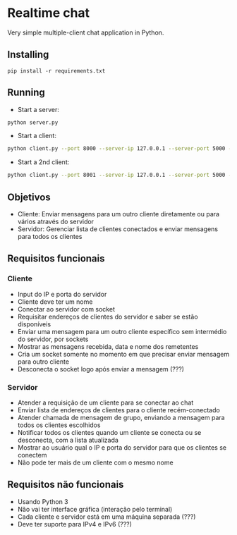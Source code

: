 # Realtime chat

Very simple multiple-client chat application in Python.

## Installing

```
pip install -r requirements.txt
```

## Running

- Start a server:

```bash
python server.py
```

- Start a client:

```bash
python client.py --port 8000 --server-ip 127.0.0.1 --server-port 5000 --name bob
```

- Start a 2nd client:

```bash
python client.py --port 8001 --server-ip 127.0.0.1 --server-port 5000 --name ted
```

## Objetivos

- Cliente: Enviar mensagens para um outro cliente diretamente ou para vários através do servidor
- Servidor: Gerenciar lista de clientes conectados e enviar mensagens para todos os clientes

## Requisitos funcionais

### Cliente

- Input do IP e porta do servidor
- Cliente deve ter um nome
- Conectar ao servidor com socket
- Requisitar endereços de clientes do servidor e saber se estão disponíveis
- Enviar uma mensagem para um outro cliente específico sem intermédio do servidor, por sockets
- Mostrar as mensagens recebida, data e nome dos remetentes
- Cria um socket somente no momento em que precisar enviar mensagem para outro cliente
- Desconecta o socket logo após enviar a mensagem (???)

### Servidor

- Atender a requisição de um cliente para se conectar ao chat
- Enviar lista de endereços de clientes para o cliente recém-conectado
- Atender chamada de mensagem de grupo, enviando a mensagem para todos os clientes escolhidos
- Notificar todos os clientes quando um cliente se conecta ou se desconecta, com a lista atualizada
- Mostrar ao usuário qual o IP e porta do servidor para que os clientes se conectem
- Não pode ter mais de um cliente com o mesmo nome

## Requisitos não funcionais

- Usando Python 3
- Não vai ter interface gráfica (interação pelo terminal)
- Cada cliente e servidor está em uma máquina separada (???)
- Deve ter suporte para IPv4 e IPv6 (???)
